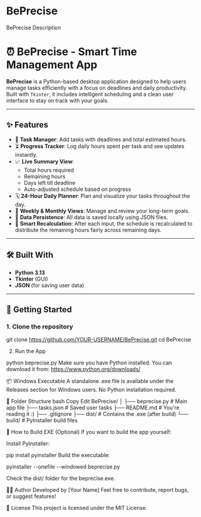 # BePrecise
BePrecise Description
# ⏰ BePrecise - Smart Time Management App

**BePrecise** is a Python-based desktop application designed to help users manage tasks efficiently with a focus on deadlines and daily productivity. Built with `Tkinter`, it includes intelligent scheduling and a clean user interface to stay on track with your goals.

---

## ✨ Features

- 📅 **Task Manager**: Add tasks with deadlines and total estimated hours.
- ⏳ **Progress Tracker**: Log daily hours spent per task and see updates instantly.
- 📈 **Live Summary View**:
  - Total hours required
  - Remaining hours
  - Days left till deadline
  - Auto-adjusted schedule based on progress
- 🗓️ **24-Hour Daily Planner**: Plan and visualize your tasks throughout the day.
- 📆 **Weekly & Monthly Views**: Manage and review your long-term goals.
- 💾 **Data Persistence**: All data is saved locally using JSON files.
- 🧠 **Smart Recalculation**: After each input, the schedule is recalculated to distribute the remaining hours fairly across remaining days.

---

## 🛠️ Built With

- **Python 3.13**
- **Tkinter** (GUI)
- **JSON** (for saving user data)

---

## 🚀 Getting Started

### 1. Clone the repository


git clone https://github.com/YOUR-USERNAME/BePrecise.git
cd BePrecise

2. Run the App

python beprecise.py
Make sure you have Python installed. You can download it from: https://www.python.org/downloads/

📦 Windows Executable
A standalone .exe file is available under the Releases section for Windows users. No Python installation required.

📂 Folder Structure
bash
Copy
Edit
BePrecise/
│
├── beprecise.py           # Main app file
├── tasks.json             # Saved user tasks
├── README.md              # You're reading it :)
├── .gitignore
├── dist/                  # Contains the .exe (after build)
└── build/                 # PyInstaller build files


🧱 How to Build EXE (Optional)
If you want to build the app yourself:

Install PyInstaller:


pip install pyinstaller
Build the executable:



pyinstaller --onefile --windowed beprecise.py

Check the dist/ folder for the beprecise.exe.

🧑‍💻 Author
Developed by [Your Name]
Feel free to contribute, report bugs, or suggest features!

📃 License
This project is licensed under the MIT License.






